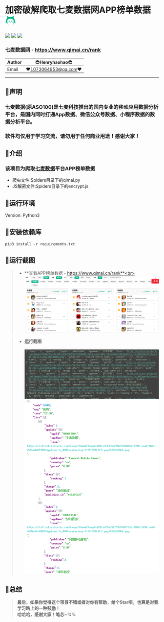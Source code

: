 加密破解爬取七麦数据网APP榜单数据 ![enter image description here](Pic/logo.png)
===========================
![](https://img.shields.io/badge/Python-3.6.3-green.svg) ![](https://img.shields.io/badge/requests-2.20.0-green.svg) ![](https://img.shields.io/badge/PyExecJS-1.5.1-green.svg) 
### 七麦数据网 - https://www.qimai.cn/rank 
|Author|:sunglasses:Henryhaohao:sunglasses:|
|---|---
|Email|:hearts:1073064953@qq.com:hearts:

      
****
## :dolphin:声明
### 七麦数据(原ASO100)是七麦科技推出的国内专业的移动应用数据分析平台，是国内同时打通App数据、微信公众号数据、小程序数据的数据分析平台。<br>
### 软件均仅用于学习交流，请勿用于任何商业用途！感谢大家！   

## :dolphin:介绍
### 该项目为爬取[七麦数据](https://www.qimai.cn/rank)平台APP榜单数据
- 爬虫文件:Spiders目录下的qimai.py
- JS解密文件:Spiders目录下的encrypt.js
## :dolphin:运行环境
Version: Python3
## :dolphin:安装依赖库
```
pip3 install -r requirements.txt
```
## :dolphin:**运行截图**
> - **查看APP榜单数据 - https://www.qimai.cn/rank**<br><br>
![enter image description here](Pic/data.png)

> - **运行截图**<br><br>
![enter image description here](Pic/run.png)
![enter image description here](Pic/data_1.png)
## :dolphin:**总结**
> **最后，如果你觉得这个项目不错或者对你有帮助，给个Star呗，也算是对我学习路上的一种鼓励！<br>
 哈哈哈，感谢大家！笔芯~**:cupid::cupid:


